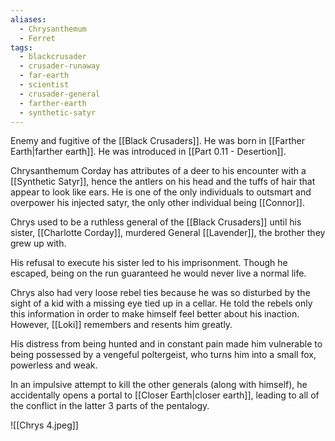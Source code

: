```yaml
---
aliases:
  - Chrysanthemum
  - Ferret
tags:
  - blackcrusader
  - crusader-runaway
  - far-earth
  - scientist
  - crusader-general
  - farther-earth
  - synthetic-satyr
---
```

Enemy and fugitive of the [[Black Crusaders]]. He was born in [[Farther Earth|farther earth]]. He was introduced in [[Part 0.11 - Desertion]].

Chrysanthemum Corday has attributes of a deer to his encounter with a  [[Synthetic Satyr]], hence the antlers on his head and the tuffs of hair that appear to look like ears. He is one of the only individuals to outsmart and overpower his injected satyr, the only other individual being [[Connor]].

Chrys used to be a ruthless general of the [[Black Crusaders]] until his sister, [[Charlotte Corday]], murdered General [[Lavender]], the brother they grew up with. 

His refusal to execute his sister led to his imprisonment. Though he escaped, being on the run guaranteed he would never live a normal life. 

Chrys also had very loose rebel ties because he was so disturbed by the sight of a kid with a missing eye tied up in a cellar. He told the rebels only this information in order to make himself feel better about his inaction. However, [[Loki]] remembers and resents him greatly. 

His distress from being hunted and in constant pain made him vulnerable to being possessed by a vengeful poltergeist, who turns him into a small fox, powerless and weak.

In an impulsive attempt to kill the other generals (along with himself), he accidentally opens a portal to [[Closer Earth|closer earth]], leading to all of the conflict in the latter 3 parts of the pentalogy.

![[Chrys 4.jpeg]]